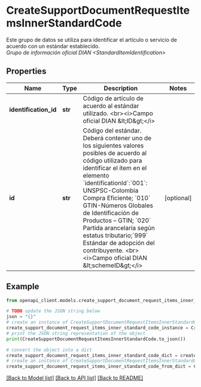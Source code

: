 # CreateSupportDocumentRequestItemsInnerStandardCode

Este grupo de datos se utiliza para identificar el artículo o servicio de acuerdo con un estándar establecido. <br><i>Grupo de información oficial DIAN &lt;StandardItemIdentification&gt;</i>

## Properties

Name | Type | Description | Notes
------------ | ------------- | ------------- | -------------
**identification_id** | **str** | Código de artículo de acuerdo al estándar utilizado. &lt;br&gt;&lt;i&gt;Campo oficial DIAN &amp;lt;ID&amp;gt;&lt;/i&gt; | 
**id** | **str** | Código del estándar. Deberá contener uno de los siguientes valores posibles de acuerdo al código utilizado para identificar el ítem en el elemento &#x60;identificationId&#x60;:&#x60;001&#x60;: UNSPSC-Colombia Compra Eficiente; &#x60;010&#x60; GTIN-Números Globales de Identificación de Productos – GTIN; &#x60;020&#x60; Partida arancelaria según estatus tributario;&#x60;999&#x60; Estándar de adopción del contribuyente. &lt;br&gt;&lt;i&gt;Campo oficial DIAN &amp;lt;schemeID&amp;gt;&lt;/i&gt; | [optional] 

## Example

```python
from openapi_client.models.create_support_document_request_items_inner_standard_code import CreateSupportDocumentRequestItemsInnerStandardCode

# TODO update the JSON string below
json = "{}"
# create an instance of CreateSupportDocumentRequestItemsInnerStandardCode from a JSON string
create_support_document_request_items_inner_standard_code_instance = CreateSupportDocumentRequestItemsInnerStandardCode.from_json(json)
# print the JSON string representation of the object
print(CreateSupportDocumentRequestItemsInnerStandardCode.to_json())

# convert the object into a dict
create_support_document_request_items_inner_standard_code_dict = create_support_document_request_items_inner_standard_code_instance.to_dict()
# create an instance of CreateSupportDocumentRequestItemsInnerStandardCode from a dict
create_support_document_request_items_inner_standard_code_from_dict = CreateSupportDocumentRequestItemsInnerStandardCode.from_dict(create_support_document_request_items_inner_standard_code_dict)
```
[[Back to Model list]](../README.md#documentation-for-models) [[Back to API list]](../README.md#documentation-for-api-endpoints) [[Back to README]](../README.md)


